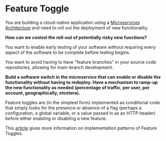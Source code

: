 Feature Toggle
===

You are building a cloud-native application using a [Microservices Architecture](../Microservices/Microservices-Architecture.md) and need to roll out the deployment of new functionality.

**How can we control the roll-out of potentially risky new functions?**

You want to enable early testing of your software without requiring every aspect of the software to be complete before testing begins.

You want to avoid having to have "feature branches" in your source code repositories, allowing for main-branch development.

**Build a software switch in the microservice that can enable or disable the functionality without having to redeploy. Have a mechanism to ramp-up the new functionality as needed (percentage of traffic, per user, per account, geographically, etcetera).**

Feature toggles are (in the simplest form) implemented as conditional code that simply looks for the presence or absence of a flag (perhaps a configuration, a global variable, or a value passed in as an HTTP header) before either enabling or disabling a new feature.

This [article](https://martinfowler.com/articles/feature-toggles.html) gives more information on implementation patterns of Feature Toggles.

